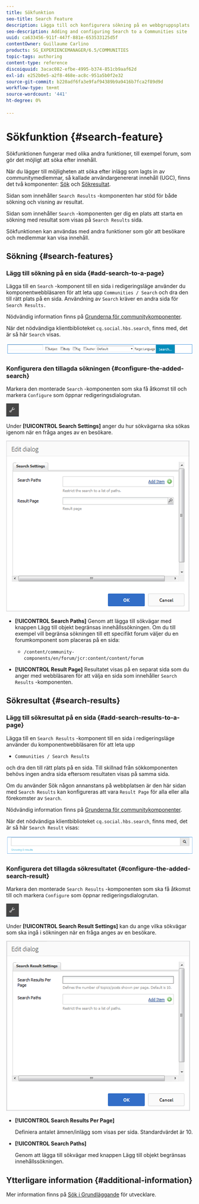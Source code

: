 ```yaml
---
title: Sökfunktion
seo-title: Search Feature
description: Lägga till och konfigurera sökning på en webbgruppsplats
seo-description: Adding and configuring Search to a Communities site
uuid: ca633456-911f-447f-881e-653533125d5f
contentOwner: Guillaume Carlino
products: SG_EXPERIENCEMANAGER/6.5/COMMUNITIES
topic-tags: authoring
content-type: reference
discoiquuid: 3acac082-efbe-4995-b374-851cb9aaf62d
exl-id: e252b0e5-a2f8-468e-ac8c-951a5b0f2e32
source-git-commit: b220adf6fa3e9faf94389b9a9416b7fca2f89d9d
workflow-type: tm+mt
source-wordcount: '441'
ht-degree: 0%

---
```


# Sökfunktion {#search-feature}

Sökfunktionen fungerar med olika andra funktioner, till exempel forum, som gör det möjligt att söka efter innehåll.

När du lägger till möjligheten att söka efter inlägg som lagts in av communitymedlemmar, så kallade användargenererat innehåll (UGC), finns det två komponenter: [Sök](#search) och [Sökresultat](#search-results).

Sidan som innehåller `Search Results` -komponenten har stöd för både sökning och visning av resultat.

Sidan som innehåller `Search` -komponenten ger dig en plats att starta en sökning med resultat som visas på `Search Results` sida.

Sökfunktionen kan användas med andra funktioner som gör att besökare och medlemmar kan visa innehåll.

## Sökning {#search-features}

### Lägg till sökning på en sida {#add-search-to-a-page}

Lägga till en `Search` -komponent till en sida i redigeringsläge använder du komponentwebbläsaren för att leta upp `Communities / Search` och dra den till rätt plats på en sida. Användning av `Search` kräver en andra sida för `Search Results.`

Nödvändig information finns på [Grunderna för communitykomponenter](basics.md).

När det nödvändiga klientbiblioteket `cq.social.hbs.search`, finns med, det är så här `Search` visas.

![add-search](assets/add-search.png)

### Konfigurera den tillagda sökningen {#configure-the-added-search}

Markera den monterade `Search` -komponenten som ska få åtkomst till och markera `Configure` som öppnar redigeringsdialogrutan.

![giva](assets/configure-new.png)

Under **[!UICONTROL Search Settings]** anger du hur sökvägarna ska sökas igenom när en fråga anges av en besökare.

![sökinställningar](assets/search-settings.png)

* **[!UICONTROL Search Paths]**
Genom att lägga till sökvägar med knappen Lägg till objekt begränsas innehållssökningen. Om du till exempel vill begränsa sökningen till ett specifikt forum väljer du en forumkomponent som placeras på en sida:

   * `/content/community-components/en/forum/jcr:content/content/forum`

* **[!UICONTROL Result Page]**
Resultatet visas på en separat sida som du anger med webbläsaren för att välja en sida som innehåller 
`Search Results` -komponenten.

## Sökresultat {#search-results}

### Lägg till sökresultat på en sida {#add-search-results-to-a-page}

Lägga till en `Search Results` -komponent till en sida i redigeringsläge använder du komponentwebbläsaren för att leta upp

* `Communities / Search Results`

och dra den till rätt plats på en sida. Till skillnad från sökkomponenten behövs ingen andra sida eftersom resultaten visas på samma sida.

Om du använder Sök någon annanstans på webbplatsen är den här sidan med `Search Results` kan konfigureras att vara `Result Page` för alla eller alla förekomster av `Search`.

Nödvändig information finns på [Grunderna för communitykomponenter](basics.md).

När det nödvändiga klientbiblioteket `cq.social.hbs.search`, finns med, det är så här `Search Result` visas:

![sökresultat](assets/search-result1.png)

### Konfigurera det tillagda sökresultatet {#configure-the-added-search-result}

Markera den monterade `Search Results` -komponenten som ska få åtkomst till och markera `Configure` som öppnar redigeringsdialogrutan.

![konfigurera](assets/configure-new.png)

Under **[!UICONTROL Search Result Settings]** kan du ange vilka sökvägar som ska ingå i sökningen när en fråga anges av en besökare.

![search-result-settings](assets/search-result-settings.png)

* **[!UICONTROL Search Results Per Page]**

   Definiera antalet ämnen/inlägg som visas per sida. Standardvärdet är 10.

* **[!UICONTROL Search Paths]**

   Genom att lägga till sökvägar med knappen Lägg till objekt begränsas innehållssökningen.

## Ytterligare information {#additional-information}

Mer information finns på [Sök i Grundläggande](search-implementation.md) för utvecklare.
